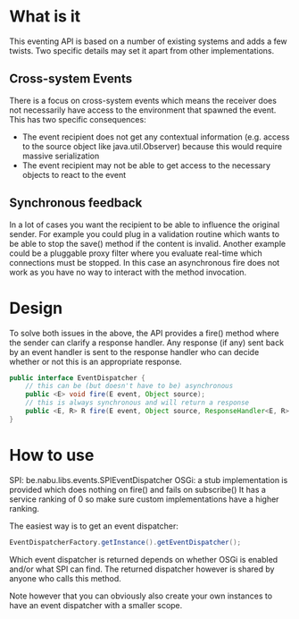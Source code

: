# What is it

This eventing API is based on a number of existing systems and adds a few twists. 
Two specific details may set it apart from other implementations.

## Cross-system Events

There is a focus on cross-system events which means the receiver does not necessarily have access to the environment that spawned the event.
This has two specific consequences:

- The event recipient does not get any contextual information (e.g. access to the source object like java.util.Observer) because this would require massive serialization
- The event recipient may not be able to get access to the necessary objects to react to the event

## Synchronous feedback

In a lot of cases you want the recipient to be able to influence the original sender.
For example you could plug in a validation routine which wants to be able to stop the save() method if the content is invalid.
Another example could be a pluggable proxy filter where you evaluate real-time which connections must be stopped.
In this case an asynchronous fire does not work as you have no way to interact with the method invocation.

# Design

To solve both issues in the above, the API provides a fire() method where the sender can clarify a response handler. 
Any response (if any) sent back by an event handler is sent to the response handler who can decide whether or not this is an appropriate response.

```java
public interface EventDispatcher {
	// this can be (but doesn't have to be) asynchronous
	public <E> void fire(E event, Object source);
	// this is always synchronous and will return a response
	public <E, R> R fire(E event, Object source, ResponseHandler<E, R> responseHandler);
}
```

# How to use

SPI: be.nabu.libs.events.SPIEventDispatcher
OSGi: a stub implementation is provided which does nothing on fire() and fails on subscribe()
	It has a service ranking of 0 so make sure custom implementations have a higher ranking.

The easiest way is to get an event dispatcher:

```java
EventDispatcherFactory.getInstance().getEventDispatcher();
```

Which event dispatcher is returned depends on whether OSGi is enabled and/or what SPI can find. 
The returned dispatcher however is shared by anyone who calls this method.

Note however that you can obviously also create your own instances to have an event dispatcher with a smaller scope.
